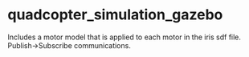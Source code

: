 # quadcopter_simulation_gazebo
Includes a motor model that is applied to each motor in the iris sdf file. Publish->Subscribe communications.
